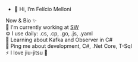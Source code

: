 - 👋 Hi, I’m Felício Melloni

Now & Bio ✨<br/>
🏢 I'm currently working at <a href="https://swfast.com.br/">SW</a><br/>
⚙️ I use daily: .cs, .cp, .go, .js, .yaml<br/>
🌱 Learning about Kafka and Observer in C#<br/>
💬 Ping me about development, C#, .Net Core, T-Sql<br/>
⚡️ I love jiu-jitsu 🥋<br/>

